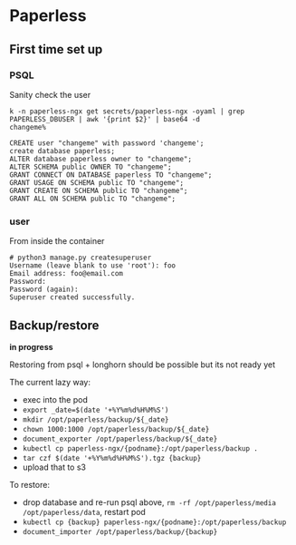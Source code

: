 Paperless
=========


## First time set up

### PSQL

Sanity check the user
```
k -n paperless-ngx get secrets/paperless-ngx -oyaml | grep PAPERLESS_DBUSER | awk '{print $2}' | base64 -d
changeme%
```

```
CREATE user "changeme" with password 'changeme';
create database paperless;
ALTER database paperless owner to "changeme";
ALTER SCHEMA public OWNER TO "changeme";
GRANT CONNECT ON DATABASE paperless TO "changeme";
GRANT USAGE ON SCHEMA public TO "changeme";
GRANT CREATE ON SCHEMA public TO "changeme";
GRANT ALL ON SCHEMA public TO "changeme";
```

### user

From inside the container

```
# python3 manage.py createsuperuser
Username (leave blank to use 'root'): foo
Email address: foo@email.com
Password:
Password (again):
Superuser created successfully.
```


## Backup/restore

**in progress**

Restoring from psql + longhorn should be possible but its not ready yet

The current lazy way:

* exec into the pod
* `export _date=$(date '+%Y%m%d%H%M%S')`
* `mkdir /opt/paperless/backup/${_date}`
* `chown 1000:1000 /opt/paperless/backup/${_date}`
* `document_exporter /opt/paperless/backup/${_date}`
* `kubectl cp paperless-ngx/{podname}:/opt/paperless/backup .`
* `tar czf $(date '+%Y%m%d%H%M%S').tgz {backup}`
* upload that to s3

To restore:

* drop database and re-run psql above, `rm -rf /opt/paperless/media /opt/paperless/data`, restart pod
* `kubectl cp {backup} paperless-ngx/{podname}:/opt/paperless/backup`
* `document_importer /opt/paperless/backup/{backup}`
